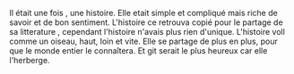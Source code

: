Il était une fois , une histoire.
Elle etait simple et compliqué mais riche de savoir et de bon sentiment.
L'histoire ce retrouva copié pour le partage de sa litterature , cependant l'histoire n'avais plus rien d'unique.
L'histoire voll comme un oiseau, haut, loin et vite.
Elle se partage de plus en plus, pour que le monde entier le connaîtera.
Et git serait le plus heureux car elle l'herberge.
